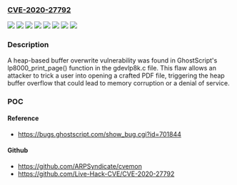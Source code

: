 ### [CVE-2020-27792](https://cve.mitre.org/cgi-bin/cvename.cgi?name=CVE-2020-27792)
![](https://img.shields.io/static/v1?label=Product&message=Fedora&color=blue)
![](https://img.shields.io/static/v1?label=Product&message=Red%20Hat%20Enterprise%20Linux%206&color=blue)
![](https://img.shields.io/static/v1?label=Product&message=Red%20Hat%20Enterprise%20Linux%207&color=blue)
![](https://img.shields.io/static/v1?label=Product&message=Red%20Hat%20Enterprise%20Linux%208&color=blue)
![](https://img.shields.io/static/v1?label=Product&message=Red%20Hat%20Enterprise%20Linux%209&color=blue)
![](https://img.shields.io/static/v1?label=Product&message=ghostscript&color=blue)
![](https://img.shields.io/static/v1?label=Version&message=n%2Fa&color=blue)
![](https://img.shields.io/static/v1?label=Vulnerability&message=Uncontrolled%20Resource%20Consumption&color=brighgreen)

### Description

A heap-based buffer overwrite vulnerability was found in GhostScript's lp8000_print_page() function in the gdevlp8k.c file. This flaw allows an attacker to trick a user into opening a crafted PDF file, triggering the heap buffer overflow that could lead to memory corruption or a denial of service.

### POC

#### Reference
- https://bugs.ghostscript.com/show_bug.cgi?id=701844

#### Github
- https://github.com/ARPSyndicate/cvemon
- https://github.com/Live-Hack-CVE/CVE-2020-27792


